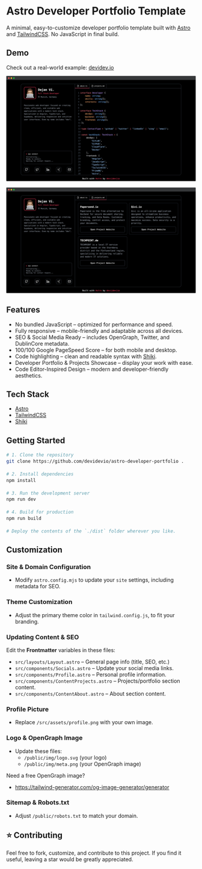 # Astro Developer Portfolio Template
A minimal, easy-to-customize developer portfolio template built with [Astro](https://astro.build/) and [TailwindCSS](https://tailwindcss.com/). No JavaScript in final build.

## Demo
Check out a real-world example: [devidev.io](https://devidev.io)

![Astro Developer Portfolio Template - About Preview | devi|dev|io](assets/preview-about.png)

![Astro Developer Portfolio Template - Projects Preview | devi|dev|io](assets/preview-projects.png)

## Features
- No bundled JavaScript – optimized for performance and speed.
- Fully responsive – mobile-friendly and adaptable across all devices.
- SEO & Social Media Ready – includes OpenGraph, Twitter, and DublinCore metadata.
- 100/100 Google PageSpeed Score – for both mobile and desktop.
- Code highlighting – clean and readable syntax with [Shiki](https://github.com/shikijs/shiki).
- Developer Portfolio & Projects Showcase – display your work with ease.
- Code Editor-Inspired Design – modern and developer-friendly aesthetics.

## Tech Stack
- [Astro](https://astro.build/)
- [TailwindCSS](https://tailwindcss.com/)
- [Shiki](https://github.com/shikijs/shiki)

## Getting Started

```sh
# 1. Clone the repository
git clone https://github.com/devidevio/astro-developer-portfolio .

# 2. Install dependencies
npm install

# 3. Run the development server
npm run dev

# 4. Build for production
npm run build

# Deploy the contents of the `./dist` folder wherever you like.
```

## Customization
### Site & Domain Configuration
- Modify `astro.config.mjs` to update your `site` settings, including metadata for SEO.

### Theme Customization
- Adjust the primary theme color in `tailwind.config.js`, to fit your branding.

### Updating Content & SEO
Edit the **Frontmatter** variables in these files:
- `src/layouts/Layout.astro` – General page info (title, SEO, etc.)
- `src/components/Socials.astro` – Update your social media links.
- `src/components/Profile.astro` – Personal profile information.
- `src/components/ContentProjects.astro` – Projects/portfolio section content.
- `src/components/ContentAbout.astro` – About section content.

### Profile Picture
- Replace `/src/assets/profile.png` with your own image.

### Logo & OpenGraph Image
- Update these files:
  - `/public/img/logo.svg` (your logo)
  - `/public/img/meta.png` (your OpenGraph image)

Need a free OpenGraph image?
- https://tailwind-generator.com/og-image-generator/generator

### Sitemap & Robots.txt
- Adjust `/public/robots.txt` to match your domain.

## ⭐ Contributing
Feel free to fork, customize, and contribute to this project. If you find it useful, leaving a star would be greatly appreciated.
